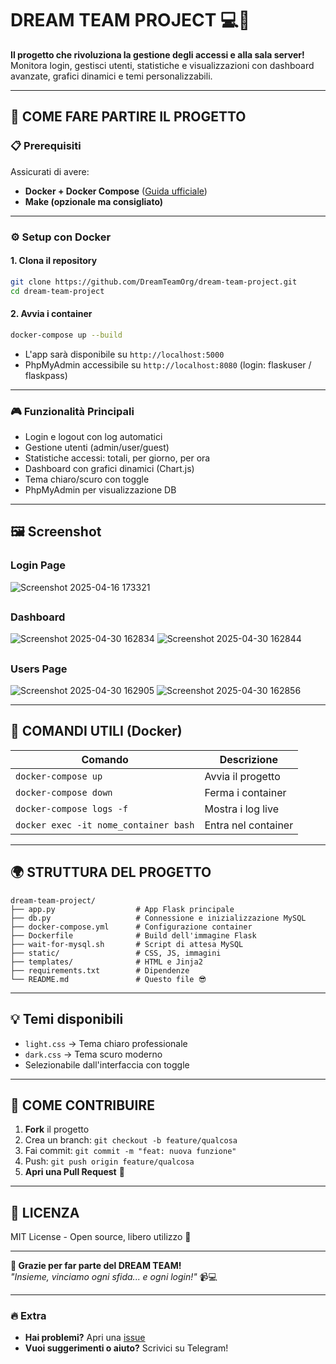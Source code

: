 # **DREAM TEAM PROJECT** 💻🌟  

**Il progetto che rivoluziona la gestione degli accessi e alla sala server!**  
Monitora login, gestisci utenti, statistiche e visualizzazioni con dashboard avanzate, grafici dinamici e temi personalizzabili.

---

## **🚀 COME FARE PARTIRE IL PROGETTO**  

### **📋 Prerequisiti**  
Assicurati di avere:  
- **Docker + Docker Compose** ([Guida ufficiale](https://docs.docker.com/get-docker/))
- **Make (opzionale ma consigliato)**

---

### **⚙️ Setup con Docker**  

#### **1. Clona il repository**  
```bash
git clone https://github.com/DreamTeamOrg/dream-team-project.git
cd dream-team-project
```

#### **2. Avvia i container**  
```bash
docker-compose up --build
```
- L'app sarà disponibile su `http://localhost:5000`
- PhpMyAdmin accessibile su `http://localhost:8080` (login: flaskuser / flaskpass)

---

### **🎮 Funzionalità Principali**
- Login e logout con log automatici
- Gestione utenti (admin/user/guest)
- Statistiche accessi: totali, per giorno, per ora
- Dashboard con grafici dinamici (Chart.js)
- Tema chiaro/scuro con toggle
- PhpMyAdmin per visualizzazione DB

---

## 🖼 **Screenshot**  

### **Login Page**

![Screenshot 2025-04-16 173321](https://github.com/user-attachments/assets/f9bf26c2-e3e9-4a17-aff7-416ebd65277a)

##

### **Dashboard**

![Screenshot 2025-04-30 162834](https://github.com/user-attachments/assets/ed23ee77-14fa-4801-8feb-e62b84573be3)
![Screenshot 2025-04-30 162844](https://github.com/user-attachments/assets/89ff2875-29c6-46f3-8ef7-4a13eed582e3)

##

### **Users Page**

![Screenshot 2025-04-30 162905](https://github.com/user-attachments/assets/f1c8afe9-92d8-4221-abae-c43cc042230c)
![Screenshot 2025-04-30 162856](https://github.com/user-attachments/assets/9cbfc781-058e-4aba-beb8-d7b30970bb72)

---

## **🔧 COMANDI UTILI (Docker)**  

| Comando | Descrizione |  
|---------|------------|  
| `docker-compose up` | Avvia il progetto |  
| `docker-compose down` | Ferma i container |  
| `docker-compose logs -f` | Mostra i log live |  
| `docker exec -it nome_container bash` | Entra nel container |  

---

## **🌍 STRUTTURA DEL PROGETTO**
```
dream-team-project/
├── app.py                  # App Flask principale
├── db.py                   # Connessione e inizializzazione MySQL
├── docker-compose.yml      # Configurazione container
├── Dockerfile              # Build dell'immagine Flask
├── wait-for-mysql.sh       # Script di attesa MySQL
├── static/                 # CSS, JS, immagini
├── templates/              # HTML e Jinja2
├── requirements.txt        # Dipendenze
└── README.md               # Questo file 😎
```

---

## **💡 Temi disponibili**  
- `light.css` → Tema chiaro professionale
- `dark.css` → Tema scuro moderno
- Selezionabile dall'interfaccia con toggle

---

## **🤝 COME CONTRIBUIRE**  
1. **Fork** il progetto  
2. Crea un branch: `git checkout -b feature/qualcosa`  
3. Fai commit: `git commit -m "feat: nuova funzione"`  
4. Push: `git push origin feature/qualcosa`  
5. **Apri una Pull Request** 🎉  

---

## **📜 LICENZA**  
MIT License - Open source, libero utilizzo 🙌

---

**💖 Grazie per far parte del DREAM TEAM!**  
*"Insieme, vinciamo ogni sfida... e ogni login!"* 📹💻  

---

### 🔥 **Extra**  
- **Hai problemi?** Apri una [issue](https://github.com/DreamTeamOrg/dream-team-project/issues)  
- **Vuoi suggerimenti o aiuto?** Scrivici su Telegram!  

